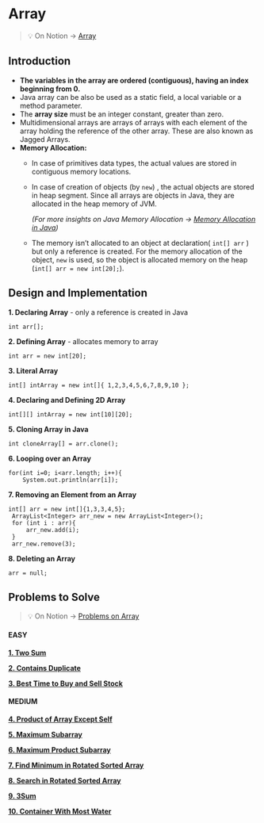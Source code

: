 # **Array**
>💡 On Notion → [Array](https://www.notion.so/Array-7ceff335353547cea71713b11e495a5d)

## **Introduction**

- **The variables in the array are ordered (contiguous), having an index beginning from 0.**
- Java array can be also be used as a static field, a local variable or a method parameter.
- The **array size** must be an integer constant, greater than zero.
- Multidimensional arrays are arrays of arrays with each element of the array holding the reference of the other array. These are also known as Jagged Arrays.
- **Memory Allocation:**
    - In case of primitives data types, the actual values are stored in contiguous memory locations.
    - In case of creation of objects (by `new`) , the actual objects are stored in heap segment. Since all arrays are objects in Java, they are allocated in the heap memory of JVM.
        
        *(For more insights on Java Memory Allocation → [Memory Allocation in Java](https://www.notion.so/Memory-Allocation-in-Java-c45580c5299e4264bbabb45daad32e77))*
        
    - The memory isn’t allocated to an object at declaration( `int[] arr` ) but only a reference is created. For the memory allocation of the object, `new` is used, so the object is allocated memory on the heap (`int[] arr = new int[20];`).



## **Design and Implementation**

**1. Declaring Array** - only a reference is created in Java
```
int arr[];
```

**2. Defining Array** - allocates memory to array
```
int arr = new int[20];
```

**3. Literal Array**
```
int[] intArray = new int[]{ 1,2,3,4,5,6,7,8,9,10 };
```

**4. Declaring and Defining 2D Array**
```
int[][] intArray = new int[10][20];
```

**5. Cloning Array in Java**
```
int cloneArray[] = arr.clone();
```

**6. Looping over an Array**
```
for(int i=0; i<arr.length; i++){
	System.out.println(arr[i]);
```

**7. Removing an Element from an Array**
```
int[] arr = new int[]{1,3,3,4,5};
 ArrayList<Integer> arr_new = new ArrayList<Integer>();
 for (int i : arr){
     arr_new.add(i);
 }
 arr_new.remove(3);
```

**8. Deleting an Array**
```
arr = null;
```


## Problems to Solve
>💡 On Notion → [Problems on Array](https://www.notion.so/957105dbc51f437da69690edb7313113?v=839ff4599fd647d1a9b6405f01df84bb)


#### EASY
[**1. Two Sum**](https://www.notion.so/Two-Sum-7de5bfc6a9e84770815a15a7baba705b)

[**2. Contains Duplicate**](https://www.notion.so/Contains-Duplicate-7ef46634b4f841c19fac5e9a8d69caa9)

[**3. Best Time to Buy and Sell Stock**](https://www.notion.so/Best-Time-to-Buy-and-Sell-Stock-56915dac97ec48cbb2ee22ba7040a10b)


#### MEDIUM
[**4. Product of Array Except Self**](https://www.notion.so/Product-of-Array-Except-Self-e283fe836436453eb09d84f20b46462d)

[**5. Maximum Subarray**](https://www.notion.so/Maximum-Subarray-3647ae03bc8044549bdab2b620a6a5bc)

[**6. Maximum Product Subarray**](https://www.notion.so/Maximum-Product-Subarray-1fae2d4d08c241048832eaee34aeae20)

[**7. Find Minimum in Rotated Sorted Array**](https://www.notion.so/Find-Minimum-in-Rotated-Sorted-Array-416dd008f8814372a13bac78e6e86143)

[**8. Search in Rotated Sorted Array**](https://www.notion.so/Search-in-Rotated-Sorted-Array-258d20b0976f474caced006eb066da6a)

[**9. 3Sum**](https://www.notion.so/3Sum-0dba4ccb414c4cfe994d182cbfef8fd8)

[**10. Container With Most Water**](https://www.notion.so/Container-With-Most-Water-2b9035c70624491599f4161452f38307)
	
